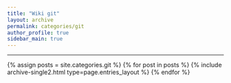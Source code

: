```yaml
---
title: "Wiki git"
layout: archive
permalink: categories/git
author_profile: true
sidebar_main: true
---
```


<!-- 공백이 포함되어 있는 카테고리 이름의 경우 site.categories.['a b c'] 이런식으로! -->

***

{% assign posts = site.categories.git %}
{% for post in posts %} {% include archive-single2.html type=page.entries_layout %} {% endfor %}
